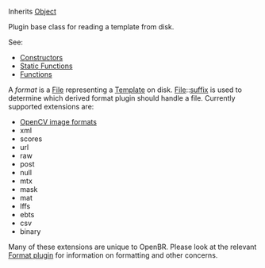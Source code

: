 <!-- FORMAT -->

Inherits [Object](../object/object.md)

Plugin base class for reading a template from disk.

See:

* [Constructors](constructors.md)
* [Static Functions](statics.md)
* [Functions](functions.md)

A *format* is a [File](../file/file.md) representing a [Template](../template/template.md) on disk. [File](../file/file.md)::[suffix](../file/functions.md#suffix) is used to determine which derived format plugin should handle a file. Currently supported extensions are:

* [OpenCV image formats][OpenCV Image Formats]
* xml
* scores
* url
* raw
* post
* null
* mtx
* mask
* mat
* lffs
* ebts
* csv
* binary

Many of these extensions are unique to OpenBR. Please look at the relevant [Format plugin](../../../plugin_docs/format.md) for information on formatting and other concerns.

<!-- Links -->
[OpenCV Image Formats]: http://docs.opencv.org/modules/highgui/doc/reading_and_writing_images_and_video.html?highlight=imread#imread "OpenCV Image Formats"
